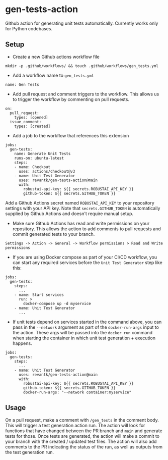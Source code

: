 # gen-tests-action

Github action for generating unit tests automatically. Currently works only for Python codebases.

## Setup

- Create a new Github actions workflow file
```
mkdir -p .github/workflows/ && touch .github/workflows/gen_tests.yml
``` 

- Add a workflow name to `gen_tests.yml`
```
name: Gen Tests
```

- Add pull request and comment triggers to the workflow. This allows us to trigger the workflow by commenting on pull requests.
```
on:
  pull_request:
    types: [opened]
  issue_comment:
    types: [created]
```

- Add a job to the workflow that references this extension

```
jobs:
  gen-tests:
    name: Generate Unit Tests
    runs-on: ubuntu-latest
    steps:
    - name: Checkout
      uses: actions/checkout@v3
    - name: Unit Test Generator
      uses: revantk/gen-tests-action@main
      with:
        robustai-api-key: ${{ secrets.ROBUSTAI_API_KEY }}
        github-token: ${{ secrets.GITHUB_TOKEN }}
``` 
Add a Github Actions secret named `ROBUSTAI_API_KEY` to your repository settings with your API key. Note that `secrets.GITHUB_TOKEN` is automatically supplied by Github Actions and doesn't require manual setup.

- Make sure Github Actions has read and write permissions on your repository. This allows the action to add comments to pull requests and commit generated tests to your branch.
```
Settings -> Action -> General -> Workflow permissions > Read and Write permissions
```

- If you are using Docker compose as part of your CI/CD workflow, you can start any required services before the `Unit Test Generator` step like this:
```
jobs:
  gen-tests:
    steps:
      ...
    - name: Start services
      run: >
        docker-compose up -d myservice
    - name: Unit Test Generator
      ...
```

- If unit tests depend on services started in the command above, you can pass in the `--network` argument as part of the `docker-run-args` input to the action. These args will be passed into the `docker run` command when starting the container in which unit test generation + execution happens.
```
jobs:
  gen-tests:
    steps:
      ...
    - name: Unit Test Generator
      uses: revantk/gen-tests-action@main
      with:
        robustai-api-key: ${{ secrets.ROBUSTAI_API_KEY }}
        github-token: ${{ secrets.GITHUB_TOKEN }}
        docker-run-args: "--network container:myservice"
```


## Usage

On a pull request, make a comment with `/gen_tests` in the comment body. This will trigger a test generation action run. The action will look for functions that have changed between the PR branch and `main` and generate tests for those. Once tests are generated, the action will make a commit to your branch with the created / updated test files. The action will also add comments to the PR indicating the status of the run, as well as outputs from the test generation run.
